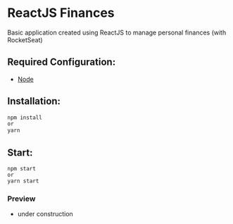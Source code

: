 # ReactJS Finances

Basic application created using ReactJS to manage personal finances (with RocketSeat)

## Required Configuration:

- [Node](https://nodejs.org)

## Installation:

```js
npm install
or
yarn
```

## Start:

```
npm start
or
yarn start
```

### Preview

- under construction
